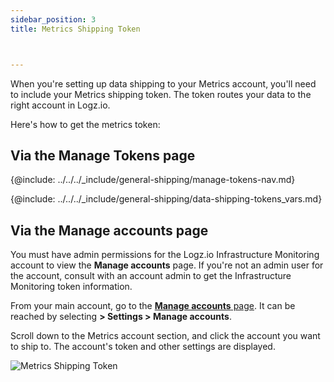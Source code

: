 ```yaml
---
sidebar_position: 3
title: Metrics Shipping Token



---
```


When you're setting up data shipping to your Metrics account, you'll need to include your Metrics shipping token. The token routes your data to the right account in Logz.io.


Here's how to get the metrics token:


## Via the Manage Tokens page

{@include: ../../../_include/general-shipping/manage-tokens-nav.md}

{@include: ../../../_include/general-shipping/data-shipping-tokens_vars.md} <!-- Nico - product="Metrics" -->

## Via the Manage accounts page

You must have admin permissions for the Logz.io Infrastructure Monitoring account to view the **Manage accounts** page. If you're not an admin user for the account, consult with an account admin to get the Infrastructure Monitoring token information. 

From your main account, go to the <a href="https://app.logz.io/#/dashboard/settings/manage-accounts" target ="_blank"> **Manage accounts** page</a>. It can be reached by selecting **<i class="li li-gear"></i> > Settings > Manage accounts**.

Scroll down to the Metrics account section,
and click the account you want to ship to.
The account's token and other settings are displayed.

![Metrics Shipping Token](https://dytvr9ot2sszz.cloudfront.net/logz-docs/accounts/metrics-token-resized.png)

